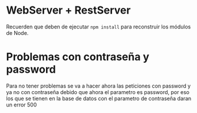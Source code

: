 # WebServer + RestServer

Recuerden que deben de ejecutar ```npm install``` para reconstruir los módulos de Node.

# Problemas con contraseña y password
Para no tener problemas se va a hacer ahora las peticiones con password y ya no con contraseña debido que ahora el parametro es password, por eso los que se tienen en la base de datos con el parametro de contraseña daran un error 500

